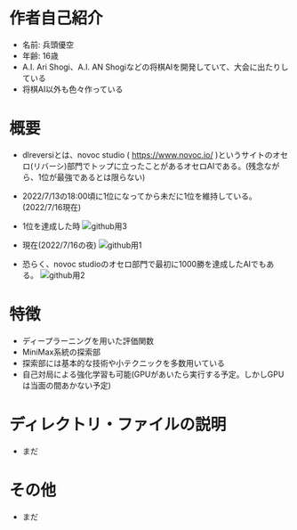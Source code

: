 # 作者自己紹介
- 名前: 兵頭優空
- 年齢: 16歳
- A.I. Ari Shogi、A.I. AN Shogiなどの将棋AIを開発していて、大会に出たりしている
- 将棋AI以外も色々作っている

# 概要
- dlreversiとは、novoc studio ( https://www.novoc.io/ )というサイトのオセロ(リバーシ)部門でトップに立ったことがあるオセロAIである。(残念ながら、1位が最強であるとは限らない)

- 2022/7/13の18:00頃に1位になってから未だに1位を維持している。(2022/7/16現在)
- 1位を達成した時
![github用3](https://user-images.githubusercontent.com/66828980/179358756-5269dc94-3dba-45af-8bb4-d8b391a5bcb7.png)

- 現在(2022/7/16の夜)
![github用1](https://user-images.githubusercontent.com/66828980/179358606-473394d3-9207-400e-bbde-465515d1c741.png)

- 恐らく、novoc studioのオセロ部門で最初に1000勝を達成したAIでもある。
![github用2](https://user-images.githubusercontent.com/66828980/179358593-e61e3945-24fa-44ee-aa59-548b48077d88.png)

# 特徴
- ディープラーニングを用いた評価関数
- MiniMax系統の探索部
- 探索部には基本的な技術や小テクニックを多数用いている
- 自己対局による強化学習も可能(GPUがあいたら実行する予定。しかしGPUは当面の間あかない予定)

# ディレクトリ・ファイルの説明
- まだ

# その他
- まだ
